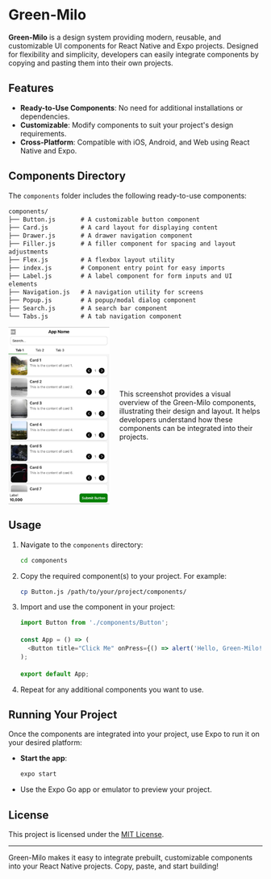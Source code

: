 # Green-Milo

**Green-Milo** is a design system providing modern, reusable, and customizable UI components for React Native and Expo projects. Designed for flexibility and simplicity, developers can easily integrate components by copying and pasting them into their own projects.

## Features

- **Ready-to-Use Components**: No need for additional installations or dependencies.
- **Customizable**: Modify components to suit your project's design requirements.
- **Cross-Platform**: Compatible with iOS, Android, and Web using React Native and Expo.

## Components Directory

The `components` folder includes the following ready-to-use components:

```plaintext
components/
├── Button.js       # A customizable button component
├── Card.js         # A card layout for displaying content
├── Drawer.js       # A drawer navigation component
├── Filler.js       # A filler component for spacing and layout adjustments
├── Flex.js         # A flexbox layout utility
├── index.js        # Component entry point for easy imports
├── Label.js        # A label component for form inputs and UI elements
├── Navigation.js   # A navigation utility for screens
├── Popup.js        # A popup/modal dialog component
├── Search.js       # A search bar component
└── Tabs.js         # A tab navigation component
```

<div style="display: flex; align-items: center;">
  <img src="./assets/screenshot.jpeg" alt="Screenshot of Green-Milo Components" width="200px">
  <p style="margin-left: 20px;">This screenshot provides a visual overview of the Green-Milo components, illustrating their design and layout. It helps developers understand how these components can be integrated into their projects.</p>
</div>


## Usage

1. Navigate to the `components` directory:

   ```bash
   cd components
   ```

2. Copy the required component(s) to your project. For example:

   ```bash
   cp Button.js /path/to/your/project/components/
   ```

3. Import and use the component in your project:

   ```javascript
   import Button from './components/Button';

   const App = () => (
     <Button title="Click Me" onPress={() => alert('Hello, Green-Milo!')} />
   );

   export default App;
   ```

4. Repeat for any additional components you want to use.

## Running Your Project

Once the components are integrated into your project, use Expo to run it on your desired platform:

- **Start the app**:

  ```bash
  expo start
  ```

- Use the Expo Go app or emulator to preview your project.

## License

This project is licensed under the [MIT License](LICENSE).

---

Green-Milo makes it easy to integrate prebuilt, customizable components into your React Native projects. Copy, paste, and start building!